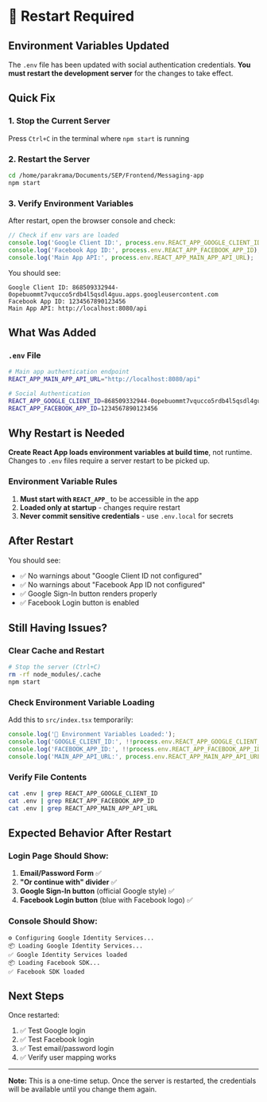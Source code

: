 # 🔄 Restart Required

## Environment Variables Updated

The `.env` file has been updated with social authentication credentials. **You must restart the development server** for the changes to take effect.

## Quick Fix

### 1. Stop the Current Server

Press `Ctrl+C` in the terminal where `npm start` is running

### 2. Restart the Server

```bash
cd /home/parakrama/Documents/SEP/Frontend/Messaging-app
npm start
```

### 3. Verify Environment Variables

After restart, open the browser console and check:

```javascript
// Check if env vars are loaded
console.log('Google Client ID:', process.env.REACT_APP_GOOGLE_CLIENT_ID?.substring(0, 20) + '...');
console.log('Facebook App ID:', process.env.REACT_APP_FACEBOOK_APP_ID);
console.log('Main App API:', process.env.REACT_APP_MAIN_APP_API_URL);
```

You should see:
```
Google Client ID: 868509332944-0opebuommt7vqucco5rdb4l5qsdl4guu.apps.googleusercontent.com
Facebook App ID: 1234567890123456
Main App API: http://localhost:8080/api
```

## What Was Added

### `.env` File

```bash
# Main app authentication endpoint
REACT_APP_MAIN_APP_API_URL="http://localhost:8080/api"

# Social Authentication
REACT_APP_GOOGLE_CLIENT_ID=868509332944-0opebuommt7vqucco5rdb4l5qsdl4guu.apps.googleusercontent.com
REACT_APP_FACEBOOK_APP_ID=1234567890123456
```

## Why Restart is Needed

**Create React App loads environment variables at build time**, not runtime. Changes to `.env` files require a server restart to be picked up.

### Environment Variable Rules

1. **Must start with `REACT_APP_`** to be accessible in the app
2. **Loaded only at startup** - changes require restart
3. **Never commit sensitive credentials** - use `.env.local` for secrets

## After Restart

You should see:
- ✅ No warnings about "Google Client ID not configured"
- ✅ No warnings about "Facebook App ID not configured"
- ✅ Google Sign-In button renders properly
- ✅ Facebook Login button is enabled

## Still Having Issues?

### Clear Cache and Restart

```bash
# Stop the server (Ctrl+C)
rm -rf node_modules/.cache
npm start
```

### Check Environment Variable Loading

Add this to `src/index.tsx` temporarily:

```typescript
console.log('🔧 Environment Variables Loaded:');
console.log('GOOGLE_CLIENT_ID:', !!process.env.REACT_APP_GOOGLE_CLIENT_ID);
console.log('FACEBOOK_APP_ID:', !!process.env.REACT_APP_FACEBOOK_APP_ID);
console.log('MAIN_APP_API_URL:', process.env.REACT_APP_MAIN_APP_API_URL);
```

### Verify File Contents

```bash
cat .env | grep REACT_APP_GOOGLE_CLIENT_ID
cat .env | grep REACT_APP_FACEBOOK_APP_ID
cat .env | grep REACT_APP_MAIN_APP_API_URL
```

## Expected Behavior After Restart

### Login Page Should Show:

1. **Email/Password Form** ✅
2. **"Or continue with" divider** ✅
3. **Google Sign-In button** (official Google style) ✅
4. **Facebook Login button** (blue with Facebook logo) ✅

### Console Should Show:

```
⚙️ Configuring Google Identity Services...
📦 Loading Google Identity Services...
✅ Google Identity Services loaded
📦 Loading Facebook SDK...
✅ Facebook SDK loaded
```

## Next Steps

Once restarted:
1. ✅ Test Google login
2. ✅ Test Facebook login
3. ✅ Test email/password login
4. ✅ Verify user mapping works

---

**Note:** This is a one-time setup. Once the server is restarted, the credentials will be available until you change them again.
